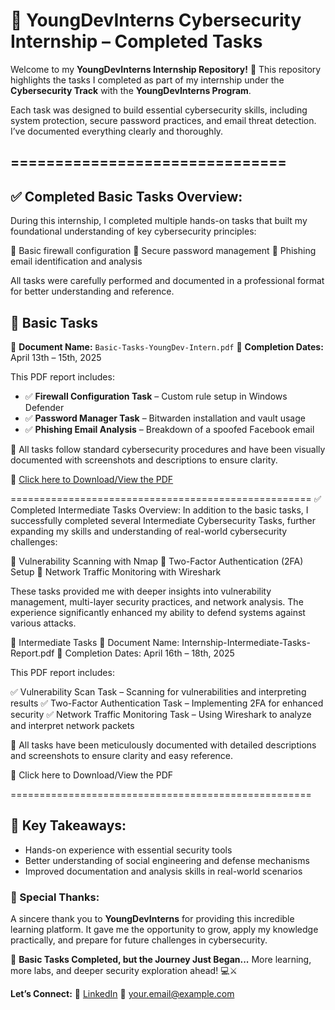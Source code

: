 # 📌 YoungDevInterns Cybersecurity Internship – Completed Tasks

Welcome to my **YoungDevInterns Internship Repository!** 🚀
This repository highlights the tasks I completed as part of my internship under the **Cybersecurity Track** with the **YoungDevInterns Program**.

Each task was designed to build essential cybersecurity skills, including system protection, secure password practices, and email threat detection. I’ve documented everything clearly and thoroughly.

## ===============================

## ✅ Completed Basic Tasks Overview:

During this internship, I completed multiple hands-on tasks that built my foundational understanding of key cybersecurity principles:

🔐 Basic firewall configuration
🔐 Secure password management
🔐 Phishing email identification and analysis

All tasks were carefully performed and documented in a professional format for better understanding and reference.

## 📁 Basic Tasks

📄 **Document Name:** `Basic-Tasks-YoungDev-Intern.pdf`
📅 **Completion Dates:** April 13th – 15th, 2025

This PDF report includes:

- ✅ **Firewall Configuration Task** – Custom rule setup in Windows Defender
- ✅ **Password Manager Task** – Bitwarden installation and vault usage
- ✅ **Phishing Email Analysis** – Breakdown of a spoofed Facebook email

📌 All tasks follow standard cybersecurity procedures and have been visually documented with screenshots and descriptions to ensure clarity.

🔗 [Click here to Download/View the PDF](./Basic-Tasks-YoungDev-Intern.pdf)

====================================================
✅ Completed Intermediate Tasks Overview:
In addition to the basic tasks, I successfully completed several Intermediate Cybersecurity Tasks, further expanding my skills and understanding of real-world cybersecurity challenges:

🔐 Vulnerability Scanning with Nmap
🔐 Two-Factor Authentication (2FA) Setup
🔐 Network Traffic Monitoring with Wireshark

These tasks provided me with deeper insights into vulnerability management, multi-layer security practices, and network analysis. The experience significantly enhanced my ability to defend systems against various attacks.

📁 Intermediate Tasks
📄 Document Name: Internship-Intermediate-Tasks-Report.pdf
📅 Completion Dates: April 16th – 18th, 2025

This PDF report includes:

✅ Vulnerability Scan Task – Scanning for vulnerabilities and interpreting results
✅ Two-Factor Authentication Task – Implementing 2FA for enhanced security
✅ Network Traffic Monitoring Task – Using Wireshark to analyze and interpret network packets

📌 All tasks have been meticulously documented with detailed descriptions and screenshots to ensure clarity and easy reference.

🔗 Click here to Download/View the PDF

====================================================

## 📝 Key Takeaways:

- Hands-on experience with essential security tools
- Better understanding of social engineering and defense mechanisms
- Improved documentation and analysis skills in real-world scenarios

### 🙌 Special Thanks:

A sincere thank you to **YoungDevInterns** for providing this incredible learning platform. It gave me the opportunity to grow, apply my knowledge practically, and prepare for future challenges in cybersecurity.

🔐 **Basic Tasks Completed, but the Journey Just Began...**
More learning, more labs, and deeper security exploration ahead! 💻⚔️

**Let’s Connect:**
🔗 [LinkedIn](https://www.linkedin.com/in/your-profile)
📧 your.email@example.com
